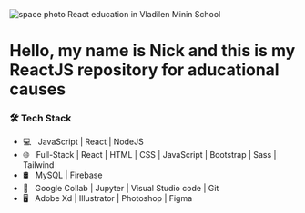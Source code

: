 <img src="https://parispeaceforum.org/wp-content/uploads/2021/10/NET-ZERO-SPACE-INITIATIVE-1.png" alt="space photo" />
React education in Vladilen Minin School
<h1>Hello, my name is Nick and this is my ReactJS repository for aducational causes</h1>
<h3>🛠 Tech Stack</h3>

-   💻 &nbsp; JavaScript | React | NodeJS
-   🌐 &nbsp; Full-Stack | React | HTML | CSS | JavaScript | Bootstrap | Sass | Tailwind
-   🛢 &nbsp; MySQL | Firebase
-   🔧 &nbsp; Google Collab | Jupyter | Visual Studio code | Git
-   🖥 &nbsp; Adobe Xd | Illustrator | Photoshop | Figma
